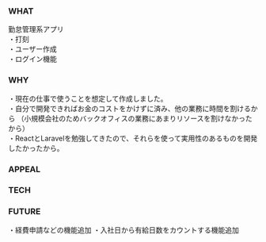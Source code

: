 ### WHAT
勤怠管理系アプリ  
・打刻  
・ユーザー作成  
・ログイン機能  

### WHY
・現在の仕事で使うことを想定して作成しました。  
・自分で開発できればお金のコストをかけずに済み、他の業務に時間を割けるから  （小規模会社のためバックオフィスの業務にあまりリソースを割けなかったから）  
・ReactとLaravelを勉強してきたので、それらを使って実用性のあるものを開発したかったから。  


### APPEAL

### TECH

### FUTURE
・経費申請などの機能追加 
・入社日から有給日数をカウントする機能追加

